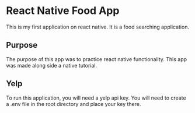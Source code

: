 # React Native Food App
This is my first application on react native. It is a food searching application.

## Purpose
The purpose of this app was to practice react native functionality.
This app was made along side a native tutorial.

## Yelp
To run this application, you will need a yelp api key. You will need to create a .env file in the root directory and place your key there. 
